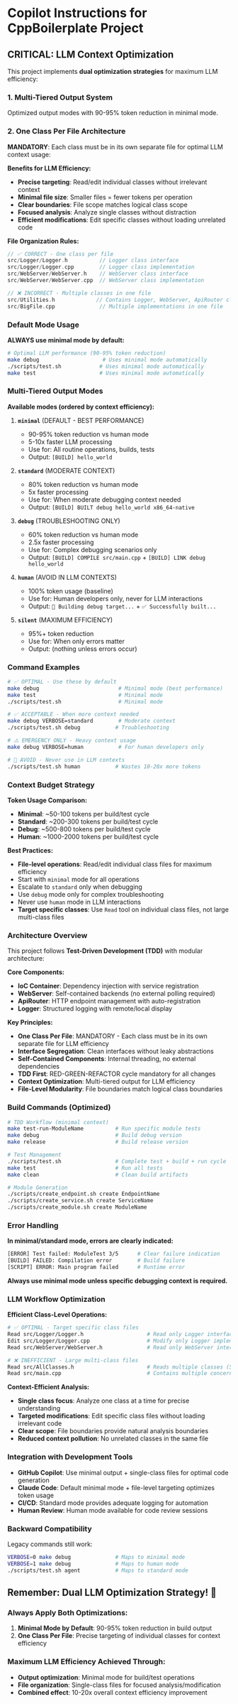 # Copilot Instructions for CppBoilerplate Project

## **CRITICAL: LLM Context Optimization**

This project implements **dual optimization strategies** for maximum LLM efficiency:

### **1. Multi-Tiered Output System**
Optimized output modes with 90-95% token reduction in minimal mode.

### **2. One Class Per File Architecture**
**MANDATORY**: Each class must be in its own separate file for optimal LLM context usage:

**Benefits for LLM Efficiency:**
- **Precise targeting**: Read/edit individual classes without irrelevant context
- **Minimal file size**: Smaller files = fewer tokens per operation
- **Clear boundaries**: File scope matches logical class scope
- **Focused analysis**: Analyze single classes without distraction
- **Efficient modifications**: Edit specific classes without loading unrelated code

**File Organization Rules:**
```cpp
// ✅ CORRECT - One class per file
src/Logger/Logger.h          // Logger class interface
src/Logger/Logger.cpp        // Logger class implementation
src/WebServer/WebServer.h    // WebServer class interface  
src/WebServer/WebServer.cpp  // WebServer class implementation

// ❌ INCORRECT - Multiple classes in one file
src/Utilities.h             // Contains Logger, WebServer, ApiRouter classes
src/BigFile.cpp              // Multiple implementations in one file
```

### **Default Mode Usage**

**ALWAYS use minimal mode by default:**
```bash
# Optimal LLM performance (90-95% token reduction)
make debug                    # Uses minimal mode automatically
./scripts/test.sh            # Uses minimal mode automatically
make test                    # Uses minimal mode automatically
```

### **Multi-Tiered Output Modes**

**Available modes (ordered by context efficiency):**

1. **`minimal`** (DEFAULT - BEST PERFORMANCE)
   - 90-95% token reduction vs human mode
   - 5-10x faster LLM processing
   - Use for: All routine operations, builds, tests
   - Output: `[BUILD] hello_world`

2. **`standard`** (MODERATE CONTEXT)
   - 80% token reduction vs human mode  
   - 5x faster processing
   - Use for: When moderate debugging context needed
   - Output: `[BUILD] BUILT debug hello_world x86_64-native`

3. **`debug`** (TROUBLESHOOTING ONLY)
   - 60% token reduction vs human mode
   - 2.5x faster processing
   - Use for: Complex debugging scenarios only
   - Output: `[BUILD] COMPILE src/main.cpp` + `[BUILD] LINK debug hello_world`

4. **`human`** (AVOID IN LLM CONTEXTS)
   - 100% token usage (baseline)
   - Use for: Human developers only, never for LLM interactions
   - Output: `🔨 Building debug target...` + `✅ Successfully built...`

5. **`silent`** (MAXIMUM EFFICIENCY)
   - 95%+ token reduction
   - Use for: When only errors matter
   - Output: (nothing unless errors occur)

### **Command Examples**

```bash
# ✅ OPTIMAL - Use these by default
make debug                         # Minimal mode (best performance)
make test                          # Minimal mode
./scripts/test.sh                  # Minimal mode

# ✅ ACCEPTABLE - When more context needed
make debug VERBOSE=standard        # Moderate context
./scripts/test.sh debug           # Troubleshooting

# ⚠️ EMERGENCY ONLY - Heavy context usage
make debug VERBOSE=human           # For human developers only

# 🚫 AVOID - Never use in LLM contexts
./scripts/test.sh human           # Wastes 10-20x more tokens
```

### **Context Budget Strategy**

**Token Usage Comparison:**
- **Minimal**: ~50-100 tokens per build/test cycle
- **Standard**: ~200-300 tokens per build/test cycle  
- **Debug**: ~500-800 tokens per build/test cycle
- **Human**: ~1000-2000 tokens per build/test cycle

**Best Practices:**
- **File-level operations**: Read/edit individual class files for maximum efficiency
- Start with `minimal` mode for all operations
- Escalate to `standard` only when debugging
- Use `debug` mode only for complex troubleshooting
- Never use `human` mode in LLM interactions
- **Target specific classes**: Use `Read` tool on individual class files, not large multi-class files

### **Architecture Overview**

This project follows **Test-Driven Development (TDD)** with modular architecture:

**Core Components:**
- **IoC Container**: Dependency injection with service registration
- **WebServer**: Self-contained backends (no external polling required)
- **ApiRouter**: HTTP endpoint management with auto-registration
- **Logger**: Structured logging with remote/local display

**Key Principles:**
- **One Class Per File**: MANDATORY - Each class must be in its own separate file for LLM efficiency
- **Interface Segregation**: Clean interfaces without leaky abstractions
- **Self-Contained Components**: Internal threading, no external dependencies
- **TDD First**: RED-GREEN-REFACTOR cycle mandatory for all changes
- **Context Optimization**: Multi-tiered output for LLM efficiency
- **File-Level Modularity**: File boundaries match logical class boundaries

### **Build Commands (Optimized)**

```bash
# TDD Workflow (minimal context)
make test-run-ModuleName          # Run specific module tests
make debug                        # Build debug version
make release                      # Build release version

# Test Management
./scripts/test.sh                 # Complete test + build + run cycle
make test                         # Run all tests
make clean                        # Clean build artifacts

# Module Generation
./scripts/create_endpoint.sh create EndpointName
./scripts/create_service.sh create ServiceName
./scripts/create_module.sh create ModuleName
```

### **Error Handling**

**In minimal/standard mode, errors are clearly indicated:**
```bash
[ERROR] Test failed: ModuleTest 3/5      # Clear failure indication
[BUILD] FAILED: Compilation error        # Build failure
[SCRIPT] ERROR: Main program failed      # Runtime error
```

**Always use minimal mode unless specific debugging context is required.**

### **LLM Workflow Optimization**

**Efficient Class-Level Operations:**
```bash
# ✅ OPTIMAL - Target specific class files
Read src/Logger/Logger.h                    # Read only Logger interface (50-100 tokens)
Edit src/Logger/Logger.cpp                  # Modify only Logger implementation
Read src/WebServer/WebServer.h              # Read only WebServer interface

# ❌ INEFFICIENT - Large multi-class files
Read src/AllClasses.h                       # Reads multiple classes (500-1000 tokens)
Read src/main.cpp                           # Contains multiple concerns
```

**Context-Efficient Analysis:**
- **Single class focus**: Analyze one class at a time for precise understanding
- **Targeted modifications**: Edit specific class files without loading irrelevant code
- **Clear scope**: File boundaries provide natural analysis boundaries
- **Reduced context pollution**: No unrelated classes in the same file

### **Integration with Development Tools**

- **GitHub Copilot**: Use minimal output + single-class files for optimal code generation
- **Claude Code**: Default minimal mode + file-level targeting optimizes token usage
- **CI/CD**: Standard mode provides adequate logging for automation
- **Human Review**: Human mode available for code review sessions

### **Backward Compatibility**

Legacy commands still work:
```bash
VERBOSE=0 make debug              # Maps to minimal mode
VERBOSE=1 make debug              # Maps to human mode  
./scripts/test.sh agent           # Maps to standard mode
```

## **Remember: Dual LLM Optimization Strategy! 🚀**

### **Always Apply Both Optimizations:**
1. **Minimal Mode by Default**: 90-95% token reduction in build output
2. **One Class Per File**: Precise targeting of individual classes for context efficiency

### **Maximum LLM Efficiency Achieved Through:**
- **Output optimization**: Minimal mode for build/test operations
- **File organization**: Single-class files for focused analysis/modification
- **Combined effect**: 10-20x overall context efficiency improvement